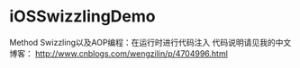 # iOSSwizzlingDemo
Method Swizzling以及AOP编程：在运行时进行代码注入
代码说明请见我的中文博客：
http://www.cnblogs.com/wengzilin/p/4704996.html
